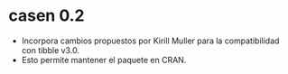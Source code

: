 # casen 0.2

* Incorpora cambios propuestos por Kirill Muller para la compatibilidad con tibble v3.0.
* Esto permite mantener el paquete en CRAN.
